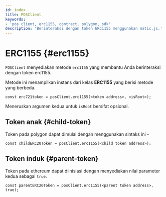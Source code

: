 ```yaml
---
id: index
title: POSClient
keywords:
- 'pos client, erc1155, contract, polygon, sdk'
description: 'Berinteraksi dengan token ERC1155 menggunakan matic.js.'
---
```


# ERC1155 {#erc1155}

`POSClient` menyediakan metode `erc1155` yang membantu Anda berinteraksi dengan token erc1155.

Metode ini menampilkan instans dari kelas **ERC1155** yang berisi metode yang berbeda.

```
const erc721token = posClient.erc1155(<token address>, <isRoot>);
```

Meneruskan argumen kedua untuk `isRoot` bersifat opsional.

## Token anak {#child-token}

Token pada polygon dapat dimulai dengan menggunakan sintaks ini -

```
const childERC20Token = posClient.erc1155(<child token address>);
```

## Token induk {#parent-token}

Token pada ethereum dapat diinisiasi dengan menyediakan nilai parameter kedua sebagai `true`.

```
const parentERC20Token = posClient.erc1155(<parent token address>, true);
```
